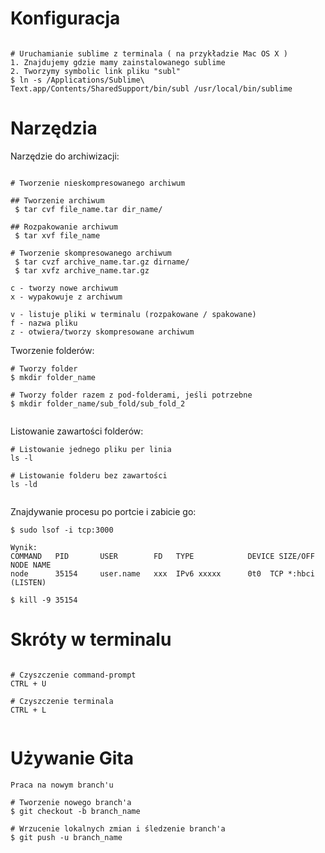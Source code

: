 # Konfiguracja

```

# Uruchamianie sublime z terminala ( na przykładzie Mac OS X )
1. Znajdujemy gdzie mamy zainstalowanego sublime
2. Tworzymy symbolic link pliku "subl"
$ ln -s /Applications/Sublime\ Text.app/Contents/SharedSupport/bin/subl /usr/local/bin/sublime

```

# Narzędzia

Narzędzie do archiwizacji:  

```

# Tworzenie nieskompresowanego archiwum

## Tworzenie archiwum
 $ tar cvf file_name.tar dir_name/

## Rozpakowanie archiwum
 $ tar xvf file_name

# Tworzenie skompresowanego archiwum
 $ tar cvzf archive_name.tar.gz dirname/
 $ tar xvfz archive_name.tar.gz

c - tworzy nowe archiwum
x - wypakowuje z archiwum

v - listuje pliki w terminalu (rozpakowane / spakowane) 
f - nazwa pliku
z - otwiera/tworzy skompresowane archiwum

```

Tworzenie folderów: 

```
# Tworzy folder
$ mkdir folder_name

# Tworzy folder razem z pod-folderami, jeśli potrzebne
$ mkdir folder_name/sub_fold/sub_fold_2


```

Listowanie zawartości folderów:

```
# Listowanie jednego pliku per linia
ls -l

# Listowanie folderu bez zawartości 
ls -ld


```

Znajdywanie procesu po portcie i zabicie go:
```
$ sudo lsof -i tcp:3000 

Wynik:
COMMAND   PID       USER        FD   TYPE            DEVICE SIZE/OFF NODE NAME
node      35154     user.name   xxx  IPv6 xxxxx      0t0  TCP *:hbci (LISTEN)

$ kill -9 35154

```



# Skróty w terminalu

```

# Czyszczenie command-prompt
CTRL + U

# Czyszczenie terminala
CTRL + L


```

# Używanie Gita

```
Praca na nowym branch'u

# Tworzenie nowego branch'a
$ git checkout -b branch_name

# Wrzucenie lokalnych zmian i śledzenie branch'a 
$ git push -u branch_name

```



